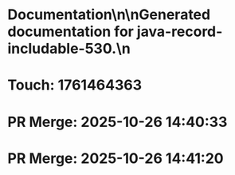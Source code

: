 # Documentation\n\nGenerated documentation for java-record-includable-530.\n

# Touch: 1761464363

# PR Merge: 2025-10-26 14:40:33

# PR Merge: 2025-10-26 14:41:20
